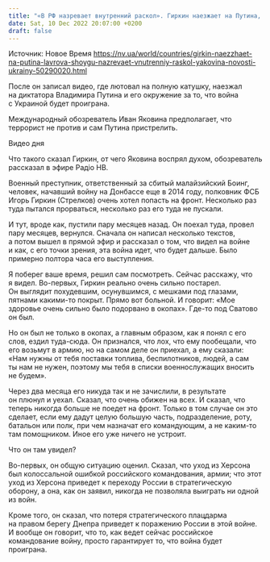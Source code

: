 ```yaml
---
title: "«В РФ назревает внутренний раскол». Гиркин наезжает на Путина, Лаврова и Шойгу. Воспрявший духом Яковина проанализировал слова террориста"
date: Sat, 10 Dec 2022 20:07:00 +0200
draft: false
---
```

Источник: Новое Время https://nv.ua/world/countries/girkin-naezzhaet-na-putina-lavrova-shoygu-nazrevaet-vnutrenniy-raskol-yakovina-novosti-ukrainy-50290020.html


 После он записал видео, где лютовал на полную катушку, наезжал на диктатора Владимира Путина и его окружение за то, что война с Украиной будет проиграна.

Международный обозреватель Иван Яковина предполагает, что террорист не против и сам Путина пристрелить.

 Видео дня   

Что такого сказал Гиркин, от чего Яковина воспрял духом, обозреватель рассказал в эфире Радіо НВ.

Военный преступник, ответственный за сбитый малайзийский Боинг, человек, начавший войну на Донбассе еще в 2014 году, полковник ФСБ Игорь Гиркин (Стрелков) очень хотел попасть на фронт. Несколько раз туда пытался прорваться, несколько раз его туда не пускали.

И тут, вроде как, пустили пару месяцев назад. Он поехал туда, провел пару месяцев, вернулся. Сначала он написал несколько текстов, а потом вышел в прямой эфир и рассказал о том, что видел на войне и как, с его точки зрения, эта война идет, что будет дальше. Было примерно полтора часа его выступления.

Я поберег ваше время, решил сам посмотреть. Сейчас расскажу, что я видел. Во-первых, Гиркин реально очень сильно постарел. Он выглядит похудевшим, осунувшимся, с мешками под глазами, пятнами какими-то покрыт. Прямо вот больной. И говорит: «Мое здоровье очень сильно было подорвано в окопах». Где-то под Сватово он был.

Но он был не только в окопах, а главным образом, как я понял с его слов, ездил туда-сюда. Он признался, что лох, что ему пообещали, что его возьмут в армию, но на самом деле он приехал, а ему сказали: «Нам нужны от тебя поставки топлива, беспилотников, людей, а сам ты нам не нужен, поэтому мы тебя в списки военнослужащих вносить не будем».

Через два месяца его никуда так и не зачислили, в результате он плюнул и уехал. Сказал, что очень обижен на всех. И сказал, что теперь никогда больше не поедет на фронт. Только в том случае он это сделает, если ему дадут целую большую часть, подразделение, роту, батальон или полк, при чем назначат его командующим, а не каким-то там помощником. Иное его уже ничего не устроит.

Что он там увидел?

Во-первых, он общую ситуацию оценил. Сказал, что уход из Херсона был колоссальной ошибкой российского командования, армии; что этот уход из Херсона приведет к переходу России в стратегическую оборону, а она, как он заявил, никогда не позволяла выиграть ни одной из войн.

Кроме того, он сказал, что потеря стратегического плацдарма на правом берегу Днепра приведет к поражению России в этой войне. И вообще он говорит, что то, как ведет сейчас российское командование войну, просто гарантирует то, что война будет проиграна.
